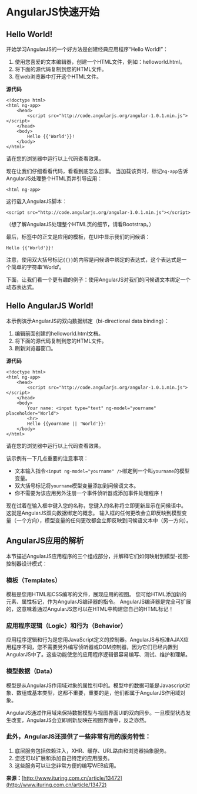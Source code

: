 # AngularJS快速开始 #

<div class="post-text">
<h2>Hello World!</h2>

<p>开始学习AngularJS的一个好方法是创建经典应用程序“Hello World!”：</p>

<ol>
<li>使用您喜爱的文本编辑器，创建一个HTML文件，例如：helloworld.html。</li>
<li>将下面的源代码复制到您的HTML文件。</li>
<li>在web浏览器中打开这个HTML文件。</li>
</ol>

<p><strong>源代码</strong></p>

<pre class="prettyprint"><code><span class="dec">&lt;!doctype html&gt;</span><span class="pln">
</span><span class="tag">&lt;html</span><span class="pln"> </span><span class="atn">ng-app</span><span class="tag">&gt;</span><span class="pln">
    </span><span class="tag">&lt;head&gt;</span><span class="pln">
        </span><span class="tag">&lt;script</span><span class="pln"> </span><span class="atn">src</span><span class="pun">=</span><span class="atv">"http://code.angularjs.org/angular-1.0.1.min.js"</span><span class="tag">&gt;&lt;/script&gt;</span><span class="pln">
    </span><span class="tag">&lt;/head&gt;</span><span class="pln">
    </span><span class="tag">&lt;body&gt;</span><span class="pln">
        Hello {{'World'}}!
    </span><span class="tag">&lt;/body&gt;</span><span class="pln">
</span><span class="tag">&lt;/html&gt;</span></code></pre>

<p>请在您的浏览器中运行以上代码查看效果。</p>

<p>现在让我们仔细看看代码，看看到底怎么回事。 当加载该页时，标记<code>ng-app</code>告诉AngularJS处理整个HTML页并引导应用：</p>

<pre class="prettyprint"><code><span class="tag">&lt;html</span><span class="pln"> </span><span class="atn">ng-app</span><span class="tag">&gt;</span></code></pre>

<p>这行载入AngularJS脚本：</p>

<pre class="prettyprint"><code><span class="tag">&lt;script</span><span class="pln"> </span><span class="atn">src</span><span class="pun">=</span><span class="atv">"http://code.angularjs.org/angular-1.0.1.min.js"</span><span class="tag">&gt;&lt;/script&gt;</span></code></pre>

<p>（想了解AngularJS处理整个HTML页的细节，请看Bootstrap。）</p>

<p>最后，标签中的正文是应用的模板，在UI中显示我们的问候语：</p>

<pre class="prettyprint"><code><span class="typ">Hello</span><span class="pln"> </span><span class="pun">{{</span><span class="str">'World'</span><span class="pun">}}!</span></code></pre>

<p>注意，使用双大括号标记<code>{{}}</code>的内容是问候语中绑定的表达式，这个表达式是一个简单的字符串‘World’。</p>

<p>下面，让我们看一个更有趣的例子：使用AngularJS对我们的问候语文本绑定一个动态表达式。</p>

<h2>Hello AngularJS World!</h2>

<p>本示例演示AngularJS的双向数据绑定（bi-directional data binding）：</p>

<ol>
<li>编辑前面创建的helloworld.html文档。</li>
<li>将下面的源代码复制到您的HTML文件。</li>
<li>刷新浏览器窗口。</li>
</ol>

<p><strong>源代码</strong></p>

<pre class="prettyprint"><code><span class="dec">&lt;!doctype html&gt;</span><span class="pln">
</span><span class="tag">&lt;html</span><span class="pln"> </span><span class="atn">ng-app</span><span class="tag">&gt;</span><span class="pln">
    </span><span class="tag">&lt;head&gt;</span><span class="pln">
        </span><span class="tag">&lt;script</span><span class="pln"> </span><span class="atn">src</span><span class="pun">=</span><span class="atv">"http://code.angularjs.org/angular-1.0.1.min.js"</span><span class="tag">&gt;&lt;/script&gt;</span><span class="pln">
    </span><span class="tag">&lt;/head&gt;</span><span class="pln">
    </span><span class="tag">&lt;body&gt;</span><span class="pln">
        Your name: </span><span class="tag">&lt;input</span><span class="pln"> </span><span class="atn">type</span><span class="pun">=</span><span class="atv">"text"</span><span class="pln"> </span><span class="atn">ng-model</span><span class="pun">=</span><span class="atv">"yourname"</span><span class="pln"> </span><span class="atn">placeholder</span><span class="pun">=</span><span class="atv">"World"</span><span class="tag">&gt;</span><span class="pln">
        </span><span class="tag">&lt;hr&gt;</span><span class="pln">
        Hello {{yourname || 'World'}}!
    </span><span class="tag">&lt;/body&gt;</span><span class="pln">
</span><span class="tag">&lt;/html&gt;</span></code></pre>

<p>请在您的浏览器中运行以上代码查看效果。</p>

<p>该示例有一下几点重要的注意事项：</p>

<ul>
<li>文本输入指令<code>&lt;input ng-model="yourname" /&gt;</code>绑定到一个叫<code>yourname</code>的模型变量。</li>
<li>双大括号标记将<code>yourname</code>模型变量添加到问候语文本。</li>
<li>你不需要为该应用另外注册一个事件侦听器或添加事件处理程序！</li>
</ul>

<p>现在试着在输入框中键入您的名称，您键入的名称将立即更新显示在问候语中。 这就是AngularJS双向数据绑定的概念。 输入框的任何更改会立即反映到模型变量（一个方向），模型变量的任何更改都会立即反映到问候语文本中（另一方向）。</p>

<h2>AngularJS应用的解析</h2>

<p>本节描述AngularJS应用程序的三个组成部分，并解释它们如何映射到模型-视图-控制器设计模式：</p>

<h3>模板（Templates）</h3>

<p>模板是您用HTML和CSS编写的文件，展现应用的视图。 您可给HTML添加新的元素、属性标记，作为AngularJS编译器的指令。 AngularJS编译器是完全可扩展的，这意味着通过AngularJS您可以在HTML中构建您自己的HTML标记！</p>

<h3>应用程序逻辑（Logic）和行为（Behavior）</h3>

<p>应用程序逻辑和行为是您用JavaScript定义的控制器。AngularJS与标准AJAX应用程序不同，您不需要另外编写侦听器或DOM控制器，因为它们已经内置到AngularJS中了。这些功能使您的应用程序逻辑很容易编写、测试、维护和理解。</p>

<h3>模型数据（Data）</h3>

<p>模型是从AngularJS作用域对象的属性引申的。模型中的数据可能是Javascript对象、数组或基本类型，这都不重要，重要的是，他们都属于AngularJS作用域对象。</p>

<p>AngularJS通过作用域来保持数据模型与视图界面UI的双向同步。一旦模型状态发生改变，AngularJS会立即刷新反映在视图界面中，反之亦然。</p>

<h3>此外，AngularJS还提供了一些非常有用的服务特性：</h3>

<ol>
<li>底层服务包括依赖注入，XHR、缓存、URL路由和浏览器抽象服务。</li>
<li>您还可以扩展和添加自己特定的应用服务。</li>
<li>这些服务可以让您非常方便的编写WEB应用。</li>
</ol>
                </div>


**来源：**[http://www.ituring.com.cn/article/13472](http://www.ituring.com.cn/article/13472)